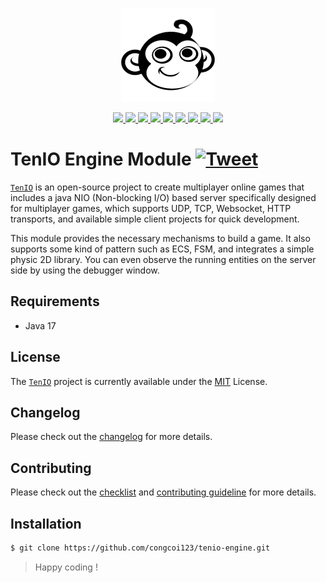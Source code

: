 <p align="center">
    <a href="#">
        <img src="https://github.com/congcoi123/tenio/blob/master/assets/tenio-github-logo.png">
    </a>
</p>
<p align="center">
    <a href="https://mvnrepository.com/artifact/io.github.congcoi123/tenio-engine">
        <img src="https://img.shields.io/maven-central/v/io.github.congcoi123/tenio-engine.svg">
    </a>
    <a href="https://javadoc.io/doc/io.github.congcoi123/tenio-engine">
        <img src="https://javadoc.io/badge2/io.github.congcoi123/tenio-engine/javadoc.svg">
    </a>
    <a href="LICENSE">
        <img src="https://img.shields.io/badge/license-MIT-blue.svg">
    </a>
    <a href="https://github.com/congcoi123/tenio-engine/actions">
        <img src="https://github.com/congcoi123/tenio-engine/actions/workflows/maven.yml/badge.svg">
    </a>    
    <a href="https://coveralls.io/github/congcoi123/tenio-engine">
        <img src="https://coveralls.io/repos/github/congcoi123/tenio-engine/badge.svg?branch=master">
    </a>
    <a href="#">
        <img src="https://img.shields.io/github/last-commit/congcoi123/tenio-engine">
    </a>
    <a href="https://github.com/congcoi123/tenio-engine/issues">
        <img src="https://img.shields.io/github/issues/congcoi123/tenio-engine">
    </a>
    <a href="CONTRIBUTING.md">
        <img src="https://img.shields.io/badge/PRs-welcome-brightgreen.svg">
    </a>
    <a href="https://discord.gg/ybkNU87Psy">
        <img src="https://img.shields.io/discord/1146091189456613407?logo=discord&logoColor=white">
    </a>
</p>

# TenIO Engine Module [![Tweet](https://img.shields.io/twitter/url/http/shields.io.svg?style=social)](https://twitter.com/intent/tweet?text=TenIO%20is%20a%20java%20NIO%20based%20server%20specifically%20designed%20for%20multiplayer%20games.%0D%0A&url=https://github.com/congcoi123/tenio%0D%0A&hashtags=tenio,java,gameserver,multiplayer,nio,netty,jetty,msgpack,cocos2dx,unity,libgdx,phaserjs%0D%0A&via=congcoi123)
[`TenIO`](https://github.com/congcoi123/tenio) is an open-source project to create multiplayer online games that includes a java NIO (Non-blocking I/O) 
based server specifically designed for multiplayer games, which supports UDP, TCP, Websocket, HTTP transports, and available simple client projects for quick development.

This module provides the necessary mechanisms to build a game. It also supports some kind of pattern such as ECS, FSM, and integrates a simple physic 2D library. You can even observe the running entities on the server side by using the debugger window.

## Requirements
- Java 17

## License
The [`TenIO`](https://github.com/congcoi123/tenio) project is currently available under the [MIT](LICENSE) License.

## Changelog
Please check out the [changelog](CHANGELOG.md) for more details.

## Contributing
Please check out the [checklist](CHECKLIST.md) and [contributing guideline](CONTRIBUTING.md) for more details.

## Installation
```sh
$ git clone https://github.com/congcoi123/tenio-engine.git
```

> Happy coding !
